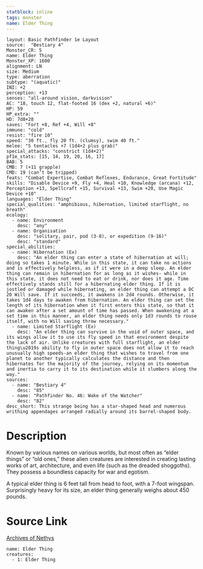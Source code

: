 ```yaml
---
statblock: inline
tags: monster
name: Elder Thing
---
```

```statblock
layout: Basic Pathfinder 1e Layout
source:  "Bestiary 4"
Monster_CR: 5
name: Elder Thing
Monster_XP: 1600
alignment: LN
size: Medium
type: aberration
subtype: "(aquatic)"
INI: +2
perception: +13
senses: "all-around vision, darkvision"
AC: "18, touch 12, flat-footed 16 (dex +2, natural +6)"
HP: 59
HP_extra: ""
HD: 7d8+28
saves: "Fort +8, Ref +4, Will +8"
immune: "cold"
resist: "fire 10"
speed: "30 ft., fly 20 ft. (clumsy), swim 40 ft."
melee: "5 tentacles +7 (1d4+2 plus grab)"
special_attacks: "constrict (1d4+2)"
pf1e_stats: [15, 14, 19, 20, 16, 17]
BAB: 5
CMB: 7 (+11 grapple)
CMD: 19 (can’t be tripped)
feats: "Combat Expertise, Combat Reflexes, Endurance, Great Fortitude"
skills: "Disable Device +9, Fly +4, Heal +10, Knowledge (arcana) +12, Perception +13, Spellcraft +15, Survival +13, Swim +20, Use Magic Device +10"
languages: "Elder Thing"
special_qualities: "amphibious, hibernation, limited starflight, no breath"
ecology:
  - name: Environment
    desc: "any"
  - name: Organisation
    desc: "solitary, pair, pod (3-8), or expedition (9-16)"
    desc: "standard"
special_abilities:
  - name: Hibernation (Ex)
    desc: "An elder thing can enter a state of hibernation at will; doing so takes 1 minute. While in this state, it can take no actions and is effectively helpless, as if it were in a deep sleep. An elder thing can remain in hibernation for as long as it wishes- while in this state, it does not need to eat or drink, nor does it age. Time effectively stands still for a hibernating elder thing. If it is jostled or damaged while hibernating, an elder thing can attempt a DC 20 Will save. If it succeeds, it awakens in 2d4 rounds. Otherwise, it takes 1d4 days to awaken from hibernation. An elder thing can set the length of its hibernation when it first enters this state, so that it can awaken after a set amount of time has passed. When awakening at a set time in this manner, an elder thing needs only 1d3 rounds to rouse itself, with no Will saving throw necessary."
  - name: Limited Starflight (Ex)
    desc: "An elder thing can survive in the void of outer space, and its wings allow it to use its fly speed in that environment despite the lack of air. Unlike creatures with full starflight, an elder thing\u2019s ability to fly in outer space does not allow it to reach unusually high speeds-an elder thing that wishes to travel from one planet to another typically calculates the distance and then hibernates for the majority of the journey, relying on its momentum and inertia to carry it to its destination while it slumbers along the way."
sources:
  - name: "Bestiary 4"
    desc: "85"
  - name: "Pathfinder No. 46: Wake of the Watcher"
    desc: "82"
desc_short: This strange being has a star-shaped head and numerous writhing appendages arranged radially around its barrel-shaped body.
```
# Description
Known by various names on various worlds, but most often as “elder things” or “old ones,” these alien creatures are interested in creating lasting works of art, architecture, and even life (such as the dreaded shoggoths). They possess a boundless capacity for war and egotism.

A typical elder thing is 6 feet tall from head to foot, with a 7-foot wingspan. Surprisingly heavy for its size, an elder thing generally weighs about 450 pounds.
# Source Link
[Archives of Nethys](https://aonprd.com/MonsterDisplay.aspx?ItemName=Elder%20Thing)
```encounter-table
name: Elder Thing
creatures:
  - 1: Elder Thing
```
